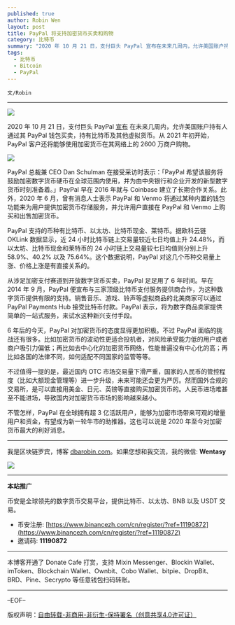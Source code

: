 ```yaml
---
published: true
author: Robin Wen
layout: post
title: PayPal 将支持加密货币买卖和购物
category: 比特币
summary: "2020 年 10 月 21 日，支付巨头 PayPal 宣布在未来几周内，允许美国账户持有人通过其 PayPal 钱包买卖，持有比特币及其他虚拟货币。从 2021 年初开始，PayPal 客户还将能够使用加密货币在其网络上的 2600 万商户购物。不管怎样，PayPal 在全球拥有超 3 亿活跃用户，能够为加密市场带来可观的增量用户和资金，有望成为新一轮牛市的助推器。这也可以说是 2020 年至今对加密货币最大的利好消息。"
tags:
  - 比特币
  - Bitcoin
  - PayPal
---
```


`文/Robin`

***

![](https://cdn.dbarobin.com/pyvd9xb.png)

2020 年 10 月 21 日，支付巨头 PayPal [宣布](https://newsroom.paypal-corp.com/2020-10-21-PayPal-Launches-New-Service-Enabling-Users-to-Buy-Hold-and-Sell-Cryptocurrency) 在未来几周内，允许美国账户持有人通过其 PayPal 钱包买卖，持有比特币及其他虚拟货币。从 2021 年初开始，PayPal 客户还将能够使用加密货币在其网络上的 2600 万商户购物。

![](https://cdn.dbarobin.com/jgr4wka.png)

PayPal 总裁兼 CEO Dan Schulman 在接受采访时表示：「PayPal 希望该服务将鼓励加密数字货币硬币在全球范围内使用，并为由中央银行和企业开发的新型数字货币时刻准备着。」PayPal 早在 2016 年就与 Coinbase 建立了长期合作关系。此外，2020 年 6 月，曾有消息人士表示 PayPal 和 Venmo 将通过某种内置的钱包功能来为用户提供加密货币存储服务，并允许用户直接在 PayPal 和 Venmo 上购买和出售加密货币。

PayPal 支持的币种有比特币、以太坊、比特币现金、莱特币。据欧科云链 OKLink 数据显示，近 24 小时比特币链上交易量较近七日均值上升 24.48%，而以太坊、比特币现金和莱特币的 24 小时链上交易量较七日均值则分别上升 58.9%、40.2% 以及 75.64%。这个数据说明，PayPal 对这几个币种交易量上涨、价格上涨是有直接关系的。

从涉足加密支付赛道到开放数字货币买卖，PayPal 足足用了 6 年时间。早在 2014 年 9 月，PayPal 便宣布与三家顶级比特币支付服务提供商合作，为这种数字货币提供有限的支持。销售音乐、游戏、铃声等虚拟商品的北美商家可以通过 PayPal Payments Hub 接受比特币付款。PayPal 表示，将为数字商品卖家提供简单的一站式服务，来试水这种新兴支付手段。

6 年后的今天，PayPal 对加密货币的态度显得更加积极。不过 PayPal 面临的挑战还有很多。比如加密货币的波动性更适合投机者，对风险承受能力低的用户或者商户吸引力偏低；再比如去中心化的加密货币网络，性能普遍没有中心化的高；再比如各国的法律不同，如何适配不同国家的监管等等。

不过值得一提的是，最近国内 OTC 市场交易量下滑严重，国家的人民币的管控程度（比如大额现金管理等）进一步升级，未来可能还会更为严厉。然而国外合规的交易所，是可以直接用美金、日元、英镑等直接购买加密货币的。人民币进场难甚至不能进场，导致国内对加密货币市场的影响越来越小。

不管怎样，PayPal 在全球拥有超 3 亿活跃用户，能够为加密市场带来可观的增量用户和资金，有望成为新一轮牛市的助推器。这也可以说是 2020 年至今对加密货币最大的利好消息。

***

我是区块链罗宾，博客 [dbarobin.com](https://dbarobin.com/)。如果您想和我交流，我的微信: **Wentasy**

![](https://cdn.dbarobin.com/v4yywe2.png)

***

**本站推广**

币安是全球领先的数字货币交易平台，提供比特币、以太坊、BNB 以及 USDT 交易。

* 币安注册: [https://www.binancezh.com/cn/register/?ref=11190872](https://www.binancezh.com/cn/register/?ref=11190872)
* 邀请码: **11190872**

***

本博客开通了 Donate Cafe 打赏，支持 Mixin Messenger、Blockin Wallet、imToken、Blockchain Wallet、Ownbit、Cobo Wallet、bitpie、DropBit、BRD、Pine、Secrypto 等任意钱包扫码转账。

<center>
    <div class="--donate-button"
         data-button-id="f8b9df0d-af9a-460d-8258-d3f435445075"
    ></div>
</center>

***

–EOF–

版权声明：[自由转载-非商用-非衍生-保持署名（创意共享4.0许可证）](http://creativecommons.org/licenses/by-nc-nd/4.0/deed.zh)